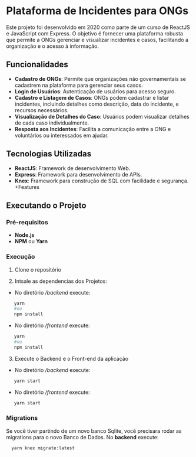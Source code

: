 # Plataforma de Incidentes para ONGs

Este projeto foi desenvolvido em 2020 como parte de um curso de ReactJS e JavaScript com Express. O objetivo é fornecer uma plataforma robusta que permite a ONGs gerenciar e visualizar incidentes e casos, facilitando a organização e o acesso à informação.

## Funcionalidades

- **Cadastro de ONGs**: Permite que organizações não governamentais se cadastrem na plataforma para gerenciar seus casos.
- **Login de Usuários**: Autenticação de usuários para acesso seguro.
- **Cadastro e Listagem de Casos**: ONGs podem cadastrar e listar incidentes, incluindo detalhes como descrição, data do incidente, e recursos necessários.
- **Visualização de Detalhes do Caso**: Usuários podem visualizar detalhes de cada caso individualmente.
- **Resposta aos Incidentes**: Facilita a comunicação entre a ONG e voluntários ou interessados em ajudar.

## Tecnologias Utilizadas

- **ReactJS**: Framework de desenvolvimento Web.
- **Express**: Framework para desenvolvimento de APIs.
- **Knex**: Framework para construção de SQL com facilidade e segurança. +Features

## Executando o Projeto

### Pré-requisitos

- **Node.js**
- **NPM** ou **Yarn**

### Execução

1. Clone o repositório

2. Intsale as dependencias dos Projetos:

- No diretório _/backend_ execute:

```bash
   yarn
   #ou
   npm install
```

- No diretório _/frontend_ execute:

```bash
   yarn
   #ou
   npm install
```

3. Execute o Backend e o Front-end da aplicação

- No diretório _/backend_ execute:

```bash
   yarn start
```

- No diretório _/frontend_ execute:

```bash
   yarn start
```

### Migrations

Se você tiver partindo de um novo banco Sqlite, você precisara rodar as migrations para o novo Banco de Dados. No **backend** execute:

```bash
  yarn knex migrate:latest
```
